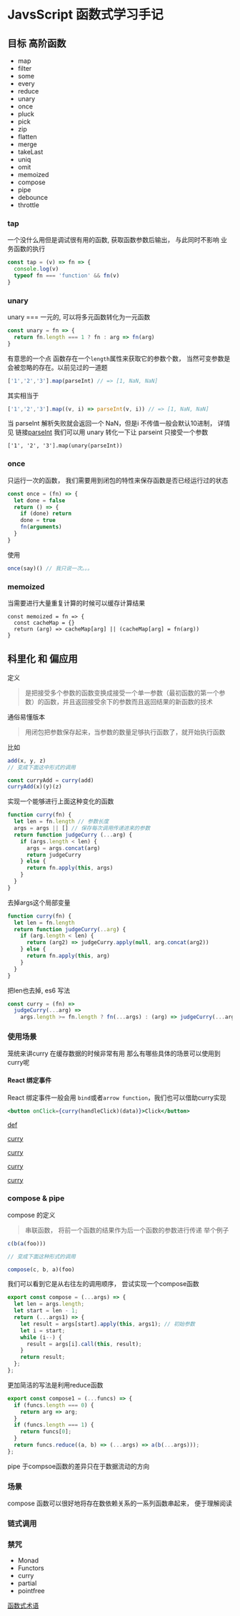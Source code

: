 # JavsScript 函数式学习手记

## 目标 高阶函数
- map
- filter
- some
- every
- reduce
- unary
- once
- pluck
- pick
- zip
- flatten
- merge
- takeLast
- uniq
- omit
- memoized
- compose
- pipe
- debounce
- throttle

### tap
一个没什么用但是调试很有用的函数, 获取函数参数后输出， 与此同时不影响 业务函数的执行
``` js
const tap = (v) => fn => {
  console.log(v)
  typeof fn === 'function' && fn(v)
}
```
### unary
unary === 一元的, 可以将多元函数转化为一元函数
``` js
const unary = fn => {
  return fn.length === 1 ? fn : arg => fn(arg)
}
```
有意思的一个点 函数存在一个`length`属性来获取它的参数个数， 当然可变参数是会被忽略的存在。以前见过的一道题

```js
['1','2','3'].map(parseInt) // => [1, NaN, NaN]
```
其实相当于
```js
['1','2','3'].map((v, i) => parseInt(v, i)) // => [1, NaN, NaN]
```
当 parseInt 解析失败就会返回一个 NaN，但是i 不传值一般会默认10进制， 详情见
链接[parseInt](http://devdocs.io/javascript/global_objects/parseint)
我们可以用 unary 转化一下让 parseint 只接受一个参数
```
['1', '2', '3'].map(unary(parseInt))
```

### once
只运行一次的函数， 我们需要用到闭包的特性来保存函数是否已经运行过的状态

``` js
const once = (fn) => {
  let done = false
  return () => {
    if (done) return
    done = true
    fn(arguments)
  }
}
```
使用
``` js
once(say)() // 我只说一次。。。
```


### memoized
当需要进行大量重复计算的时候可以缓存计算结果
```
const memoized = fn => {
  const cacheMap = {}
  return (arg) => cacheMap[arg] || (cacheMap[arg] = fn(arg))
}
```

## 科里化 和 偏应用
定义
> 是把接受多个参数的函数变换成接受一个单一参数（最初函数的第一个参数）的函数，并且返回接受余下的参数而且返回结果的新函数的技术

通俗易懂版本
> 用闭包把参数保存起来，当参数的数量足够执行函数了，就开始执行函数

比如
``` js
add(x, y, z)
// 变成下面这中形式的调用

const curryAdd = curry(add)
curryAdd(x)(y)(z)
```
实现一个能够进行上面这种变化的函数
``` js
function curry(fn) {
  let len = fn.length // 参数长度
  args = args || [] // 保存每次调用传递进来的参数
  return function judgeCurry (...arg) {
    if (args.length < len) {
      args = args.concat(arg)
      return judgeCurry
    } else {
      return fn.apply(this, args)
    }
  }
}
```

去掉args这个局部变量
``` js
function curry(fn) {
  let len = fn.length
  return function judgeCurry(..arg) {
    if (arg.length < len) {
      return (arg2) => judgeCurry.apply(null, arg.concat(arg2))
    } else {
      return fn.apply(this, arg)
    }
  }
}
```

把len也去掉, es6 写法
```js
const curry = (fn) =>
  judgeCurry(...arg) =>
    args.length >= fn.length ? fn(...args) : (arg) => judgeCurry(...args, arg)
```
### 使用场景
笼统来讲curry 在缓存数据的时候非常有用 那么有哪些具体的场景可以使用到curry呢
#### React 绑定事件
React 绑定事件一般会用 `bind`或者`arrow function`，我们也可以借助curry实现
``` jsx
<button onClick={curry(handleClick)(data)}>Click</button>
```

[def](https://zh.wikipedia.org/wiki/%E6%9F%AF%E9%87%8C%E5%8C%96)

[curry](https://segmentfault.com/a/1190000008248646)

[curry](https://github.com/mqyqingfeng/Blog/issues/42)

[curry](https://github.com/MrErHu/blog/issues/8)

[curry](https://juejin.im/post/5af13664f265da0ba266efcf)

### compose & pipe
compose 的定义
> 串联函数， 将前一个函数的结果作为后一个函数的参数进行传递
举个例子
```js
c(b(a(foo)))

// 变成下面这种形式的调用

compose(c, b, a)(foo)
```
我们可以看到它是从右往左的调用顺序， 尝试实现一个compose函数
``` js
export const compose = (...args) => {
  let len = args.length;
  let start = len - 1;
  return (...args1) => {
    let result = args[start].apply(this, args1); // 初始参数
    let i = start;
    while (i--) {
      result = args[i].call(this, result);
    }
    return result;
  };
};
```
更加简洁的写法是利用reduce函数
``` js
export const compose1 = (...funcs) => {
  if (funcs.length === 0) {
    return arg => arg;
  }
  if (funcs.length === 1) {
    return funcs[0];
  }
  return funcs.reduce((a, b) => (...args) => a(b(...args)));
};
```

pipe 于compsoe函数的差异只在于数据流动的方向

### 场景
compose 函数可以很好地将存在数依赖关系的一系列函数串起来， 便于理解阅读

### 链式调用

### 禁咒
- Monad
- Functors
- curry
- partial
- pointfree




[函数式术语](https://github.com/gnipbao/iblog/issues/13)
